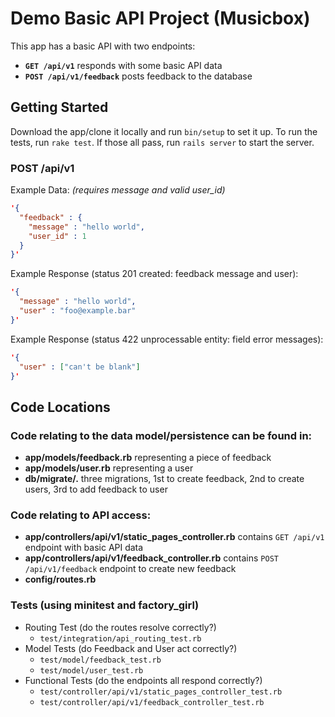 # Demo Basic API Project (Musicbox)

This app has a basic API with two endpoints:

- **`GET /api/v1`** responds with some basic API data
- **`POST /api/v1/feedback`** posts feedback to the database

## Getting Started

Download the app/clone it locally and run `bin/setup` to set it up. To run the
tests, run `rake test`. If those all pass, run `rails server` to start the server.

### POST /api/v1

Example Data: *(requires message and valid user_id)*
```json
'{
  "feedback" : {
    "message" : "hello world",
    "user_id" : 1
  }
}'
```

Example Response (status 201 created: feedback message and user):
```json
'{
  "message" : "hello world",
  "user" : "foo@example.bar"
}'
```

Example Response (status 422 unprocessable entity: field error messages):
```json
'{
  "user" : ["can't be blank"]
}'
```

## Code Locations

### Code relating to the data model/persistence can be found in:

- **app/models/feedback.rb**
    representing a piece of feedback
- **app/models/user.rb**
    representing a user
- **db/migrate/.**
    three migrations, 1st to create feedback, 2nd to create users, 3rd to add feedback to user

### Code relating to API access:

- **app/controllers/api/v1/static_pages_controller.rb**
    contains `GET /api/v1` endpoint with basic API data
- **app/controllers/api/v1/feedback_controller.rb**
    contains `POST /api/v1/feedback` endpoint to create new feedback
- **config/routes.rb**

### Tests (using minitest and factory_girl)

- Routing Test (do the routes resolve correctly?)
  - `test/integration/api_routing_test.rb`
- Model Tests (do Feedback and User act correctly?)
  - `test/model/feedback_test.rb`
  - `test/model/user_test.rb`
- Functional Tests (do the endpoints all respond correctly?)
  - `test/controller/api/v1/static_pages_controller_test.rb`
  - `test/controller/api/v1/feedback_controller_test.rb`

